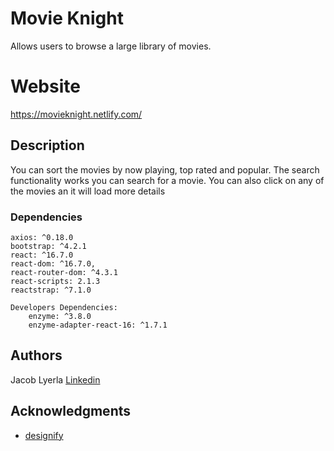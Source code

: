 # Movie Knight

Allows users to browse a large library of movies.


# Website
https://movieknight.netlify.com/
## Description

You can sort the movies by now playing, top rated and popular.
The search functionality works you can search for a movie.
You can also click on any of the movies an it will load more details

### Dependencies

    axios: ^0.18.0
    bootstrap: ^4.2.1
    react: ^16.7.0
    react-dom: ^16.7.0,
    react-router-dom: ^4.3.1
    react-scripts: 2.1.3
    reactstrap: ^7.1.0

    Developers Dependencies:
        enzyme: ^3.8.0
        enzyme-adapter-react-16: ^1.7.1
## Authors
 Jacob Lyerla
 [Linkedin](https://www.linkedin.com/in/jacob-lyerla/)
 
## Acknowledgments

* [designify](http://designify.me/tutorials/flat-buttons-with-animated-hover-effects/)
